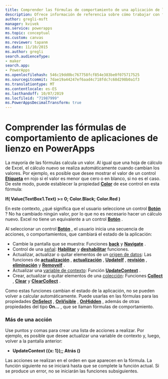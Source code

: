 ```yaml
---
title: Comprender las fórmulas de comportamiento de una aplicación de lienzo | Microsoft Docs
description: Ofrece información de referencia sobre cómo trabajar con fórmulas de comportamiento, que cambian el estado de una aplicación de lienzo en PowerApps.
author: gregli-msft
manager: kvivek
ms.service: powerapps
ms.topic: conceptual
ms.custom: canvas
ms.reviewer: tapanm
ms.date: 11/10/2015
ms.author: gregli
search.audienceType:
- maker
search.app:
- PowerApps
ms.openlocfilehash: 546c19dd0bc767758fcf854e383be0f075717525
ms.sourcegitcommit: 7dae19a44247ef6aad4c718fdc7c68d298b0a1f3
ms.translationtype: MT
ms.contentlocale: es-ES
ms.lasthandoff: 10/07/2019
ms.locfileid: "71987999"
ms.PowerAppsDecimalTransform: true
---
```

# <a name="understand-behavior-formulas-for-canvas-apps-in-powerapps"></a>Comprender las fórmulas de comportamiento de aplicaciones de lienzo en PowerApps

La mayoría de las fórmulas calcula un valor.  Al igual que una hoja de cálculo de Excel, el cálculo nuevo se realiza automáticamente cuando cambian los valores.  Por ejemplo, es posible que desee mostrar el valor de un control **[Etiqueta](controls/control-text-box.md)** en rojo si el valor es menor que cero o en blanco, si no es el caso. De este modo, puede establecer la propiedad **[Color](controls/properties-color-border.md)** de ese control en esta fórmula:

**If( Value(TextBox1.Text) >= 0; Color.Black; Color.Red )**

En este contexto, ¿qué significa que el usuario seleccione un control **[Botón](controls/control-button.md)** ?  No ha cambiado ningún valor, por lo que no es necesario hacer un cálculo nuevo. Excel no tiene un equivalente a un control **[Botón](controls/control-button.md)** .  

Al seleccionar un control **[Botón](controls/control-button.md)** , el usuario inicia una secuencia de acciones, o comportamientos, que cambiará el estado de la aplicación:

* Cambie la pantalla que se muestra: Funciones **[back](functions/function-navigate.md)** y **[Navigate](functions/function-navigate.md)** .
* Control de una [señal](functions/signals.md): **[Habilitar](functions/function-enable-disable.md)** y **[deshabilitar](functions/function-enable-disable.md)** funciones.
* Actualizar, actualizar o quitar elementos de un [origen de datos](working-with-data-sources.md): Las funciones de **[actualización](functions/function-refresh.md)** , **[actualización](functions/function-update-updateif.md)** , **[UpdateIf](functions/function-update-updateif.md)** , **[revisión](functions/function-patch.md)** , **[eliminación](functions/function-remove-removeif.md)** y **[RemoveIf](functions/function-remove-removeif.md)** .
* Actualizar una [variable de contexto](working-with-variables.md#use-a-context-variable):  Función **[UpdateContext](functions/function-updatecontext.md)** .
* Crear, actualizar o quitar elementos de una [colección](working-with-data-sources.md#collections):  Funciones **[Collect](functions/function-clear-collect-clearcollect.md)** , **[Clear](functions/function-clear-collect-clearcollect.md)** y **[ClearCollect](functions/function-clear-collect-clearcollect.md)** .

Como estas funciones cambian el estado de la aplicación, no se pueden volver a calcular automáticamente. Puede usarlas en las fórmulas para las propiedades **[OnSelect](controls/properties-core.md)** , **[OnVisible](controls/control-screen.md)** , **[OnHidden](controls/control-screen.md)** , además de otras propiedades del tipo **On...** , que se llaman fórmulas de comportamiento.

### <a name="more-than-one-action"></a>Más de una acción
Use puntos y comas para crear una lista de acciones a realizar. Por ejemplo, es posible que desee actualizar una variable de contexto y, luego, volver a la pantalla anterior:

* **UpdateContext ({x: 1});; Atrás ()**

Las acciones se realizan en el orden en que aparecen en la fórmula.  La función siguiente no se iniciará hasta que se complete la función actual. Si se produce un error, no se iniciarán las funciones subsiguientes.

